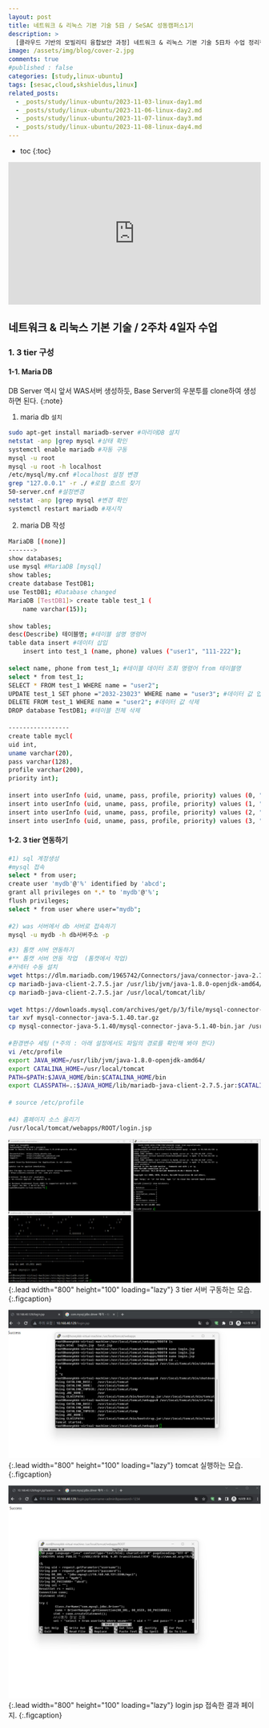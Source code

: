 ```yaml
---
layout: post
title: 네트워크 & 리눅스 기본 기술 5日 / SeSAC 성동캠퍼스1기
description: >
  [클라우드 기반의 모빌리티 융합보안 과정] 네트워크 & 리눅스 기본 기술 5日차 수업 정리한 내용입니다. 
image: /assets/img/blog/cover-2.jpg
comments: true
#published : false
categories: [study,linux-ubuntu]
tags: [sesac,cloud,skshieldus,linux]
related_posts:
  - _posts/study/linux-ubuntu/2023-11-03-linux-day1.md
  - _posts/study/linux-ubuntu/2023-11-06-linux-day2.md
  - _posts/study/linux-ubuntu/2023-11-07-linux-day3.md
  - _posts/study/linux-ubuntu/2023-11-08-linux-day4.md
---
```

* toc
{:toc}

<style>.embed-container { position: relative; padding-bottom: 56.25%; height: 0; overflow: hidden; max-width: 100%; } .embed-container iframe, .embed-container object, .embed-container embed { position: absolute; top: 0; left: 0; width: 100%; height: 100%; }</style><div class='embed-container'><iframe src='https://www.youtube.com/embed/7SsrVGHJvaA' frameborder='0' allowfullscreen></iframe></div>

## 네트워크 & 리눅스 기본 기술 / 2주차 4일자 수업

### 1. 3 tier 구성

#### 1-1. Maria DB

DB Server 역시 앞서 WAS서버 생성하듯, Base Server의 우분투를 clone하여 생성하면 된다.
{:note}

1) maria db `설치`

```bash
sudo apt-get install mariadb-server #마리아DB 설치
netstat -anp |grep mysql #상태 확인
systemctl enable mariadb #자동 구동
mysql -u root
mysql -u root -h localhost
/etc/mysql/my.cnf #localhost 설정 변경
grep "127.0.0.1" -r ./ #로컬 호스트 찾기
50-server.cnf #설정변경
netstat -anp |grep mysql #변경 확인
systemctl restart mariadb #재시작

```
2) maria DB 작성

```bash
MariaDB [(none)]
------->
show databases;
use mysql #MariaDB [mysql]
show tables;
create database TestDB1;
use TestDB1; #Database changed
MariaDB [TestDB1]> create table test_1 (
	name varchar(15));
	
show tables;
desc(Describe) 테이블명; #테이블 설명 명령어
table data insert #데이터 삽입
	insert into test_1 (name, phone) values ("user1", "111-222");
	
select name, phone from test_1; #테이블 데이터 조회 명령어 from 테이블명
select * from test_1;
SELECT * FROM test_1 WHERE name = "user2";
UPDATE test_1 SET phone ="2032-23023" WHERE name = "user3"; #데이터 값 업데이트 수정
DELETE FROM test_1 WHERE name = "user2"; #데이터 값 삭제
DROP database TestDB1; #테이블 전체 삭제

-----------------
create table mycl(
uid int,
uname varchar(20),
pass varchar(128),
profile varchar(200),
priority int);

insert into userInfo (uid, uname, pass, profile, priority) values (0, "admin", "1234", "관리자", 0);
insert into userInfo (uid, uname, pass, profile, priority) values (1, "user1", "abcd", "행인1", 1);
insert into userInfo (uid, uname, pass, profile, priority) values (2, "user2", "abcd", "행인2", 1);
insert into userInfo (uid, uname, pass, profile, priority) values (3, "user3", "abcd", "행인3", 1);
```

#### 1-2. 3 tier 연동하기

```bash
#1) sql 계정생성
#mysql 접속
select * from user;
create user 'mydb'@'%' identified by 'abcd';
grant all privileges on *.* to 'mydb'@'%';
flush privileges;
select * from user where user="mydb";

#2) was 서버에서 db 서버로 접속하기
mysql -u mydb -h db서버주소 -p
```

```bash
#3) 톰캣 서버 연동하기
#** 톰캣 서버 연동 작업  (톰캣에서 작업)
#커넥터 수동 설치
wget https://dlm.mariadb.com/1965742/Connectors/java/connector-java-2.7.5/mariadb-java-client-2.7.5.jar
cp mariadb-java-client-2.7.5.jar /usr/lib/jvm/java-1.8.0-openjdk-amd64/lib/
cp mariadb-java-client-2.7.5.jar /usr/local/tomcat/lib/

wget https://downloads.mysql.com/archives/get/p/3/file/mysql-connector-java-5.1.40.tar.gz
tar xvf mysql-connector-java-5.1.40.tar.gz
cp mysql-connector-java-5.1.40/mysql-connector-java-5.1.40-bin.jar /usr/local/tomcat/lib/

#환경변수 세팅 (*주의 : 아래 설정에서도 파일의 경로를 확인해 봐야 한다)
vi /etc/profile
export JAVA_HOME=/usr/lib/jvm/java-1.8.0-openjdk-amd64/
export CATALINA_HOME=/usr/local/tomcat
PATH=$PATH:$JAVA_HOME/bin:$CATALINA_HOME/bin
export CLASSPATH=.:$JAVA_HOME/lib/mariadb-java-client-2.7.5.jar:$CATALINA_HOME/lib/mariadb-java-client-2.7.5.jar

# source /etc/profile

#4) 홈페이지 소스 올리기
/usr/local/tomcat/webapps/ROOT/login.jsp
```

![linux-13.png](/assets/img/docs/linux/13.png){:.lead width="800" height="100" loading="lazy"}
3 tier 서버 구동하는 모습.
{:.figcaption}

![linux-11.png](/assets/img/docs/linux/11.png){:.lead width="800" height="100" loading="lazy"}
tomcat 실행하는 모습.
{:.figcaption}

![linux-12.png](/assets/img/docs/linux/12.png){:.lead width="800" height="100" loading="lazy"}
login jsp 접속한 결과 페이지.
{:.figcaption}


